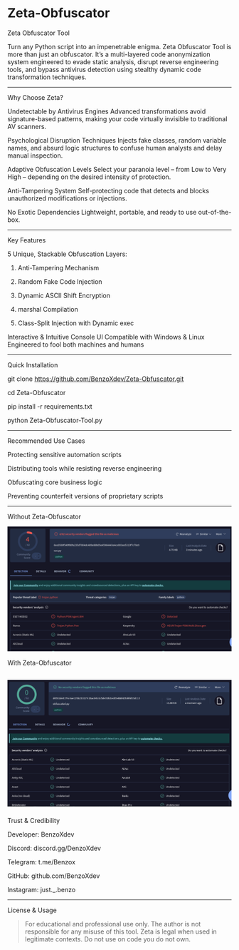 # Zeta-Obfuscator

Zeta Obfuscator Tool

Turn any Python script into an impenetrable enigma.
Zeta Obfuscator Tool is more than just an obfuscator. It’s a multi-layered code anonymization system engineered to evade static analysis, disrupt reverse engineering tools, and bypass antivirus detection using stealthy dynamic code transformation techniques.


---

Why Choose Zeta?

Undetectable by Antivirus Engines
Advanced transformations avoid signature-based patterns, making your code virtually invisible to traditional AV scanners.

Psychological Disruption Techniques
Injects fake classes, random variable names, and absurd logic structures to confuse human analysts and delay manual inspection.

Adaptive Obfuscation Levels
Select your paranoia level – from Low to Very High – depending on the desired intensity of protection.

Anti-Tampering System
Self-protecting code that detects and blocks unauthorized modifications or injections.

No Exotic Dependencies
Lightweight, portable, and ready to use out-of-the-box.


---

Key Features

5 Unique, Stackable Obfuscation Layers:

1. Anti-Tampering Mechanism


2. Random Fake Code Injection


3. Dynamic ASCII Shift Encryption


4. marshal Compilation


5. Class-Split Injection with Dynamic exec



Interactive & Intuitive Console UI
Compatible with Windows & Linux
Engineered to fool both machines and humans


---

Quick Installation

git clone https://github.com/BenzoXdev/Zeta-Obfuscator.git

cd Zeta-Obfuscator

pip install -r requirements.txt

python Zeta-Obfuscator-Tool.py


---

Recommended Use Cases

Protecting sensitive automation scripts

Distributing tools while resisting reverse engineering

Obfuscating core business logic

Preventing counterfeit versions of proprietary scripts



---
Without Zeta-Obfuscator

![VirusTotal Scan Result](image/VirusTotal-Scan-Result1.png)

With Zeta-Obfuscator

![VirusTotal Scan Result](image/VirusTotal-Scan-Result2.png)
---

Trust & Credibility

Developer: BenzoXdev

Discord: discord.gg/DenzoXdev

Telegram: t.me/Benzox

GitHub: github.com/BenzoXdev

Instagram: just._.benzo


---

License & Usage

> For educational and professional use only.
The author is not responsible for any misuse of this tool.
Zeta is legal when used in legitimate contexts.
Do not use on code you do not own.
